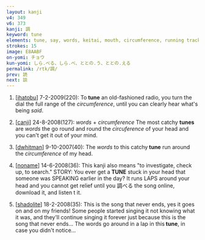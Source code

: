 ```yaml
---
layout: kanji
v4: 349
v6: 373
kanji: 調
keyword: tune
elements: tune, say, words, keitai, mouth, circumference, running track, soil, dirt, ground, mouth, mouth2
strokes: 15
image: E8AABF
on-yomi: チョウ
kun-yomi: しら.べる、しら.べ、ととの.う、ととの.える
permalink: /rtk/調/
prev: 読
next: 談
---
```


1) [<a href="http://kanji.koohii.com/profile/ihatobu">ihatobu</a>] 7-2-2009(220): To<strong> tune</strong> an old-fashioned radio, you turn the dial the full range of the <em>circumference</em>, until you can clearly hear what&#039;s being <em>said</em>.

2) [<a href="http://kanji.koohii.com/profile/canji">canji</a>] 24-8-2008(127): <em>words </em> + <em> circumference</em> The most catchy <strong>tunes</strong> are <em>words</em> the go round and round the <em>circuference</em> of your head and you can&#039;t get it out of your mind.

3) [<a href="http://kanji.koohii.com/profile/dwhitman">dwhitman</a>] 9-10-2007(40): The <em>words</em> to this catchy<strong> tune</strong> run around the <em>circumference</em> of my head.

4) [<a href="http://kanji.koohii.com/profile/noname">noname</a>] 14-6-2008(36): This kanji also means &quot;to investigate, check up, to search.&quot; STORY: You ever get a<strong> TUNE</strong> stuck in your head that someone was SPEAKING earlier in the day? It runs LAPS around your head and you cannot get relief until you 調べる the song online, download it, and listen t it.

5) [<a href="http://kanji.koohii.com/profile/shadolite">shadolite</a>] 18-2-2008(35): This is the song that never ends, yes it goes on and on my friends! Some people started singing it not knowing what it was, and they&#039;ll continue singing it forever just because this is the song that never ends... The words go around in a lap in this<strong> tune</strong>, in case you didn&#039;t notice...

